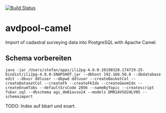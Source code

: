 [![Build Status](https://travis-ci.org/edigonzales/avdpool-camel.svg?branch=master)](https://travis-ci.org/edigonzales/avdpool-camel)
# avdpool-camel
Import of cadastral surveying data into PostgreSQL with Apache Camel.

## Schema vorbereiten
```
java -jar /Users/stefan/apps/ili2pg-4.0.0-20190328.174729-25-bindist/ili2pg-4.0.0-SNAPSHOT.jar --dbhost 192.168.50.8 --dbdatabase edit --dbusr ddluser --dbpwd ddluser --createBasketCol --createDatasetCol --createFk --createFkIdx --createGeomIdx --createEnumTabs --defaultSrsCode 2056 --nameByTopic --createscript fubar.sql --dbschema agi_dm01avso24 --models DM01AVSO24LV95 --schemaimport
```

TODO: Index auf bbart und eoart.
